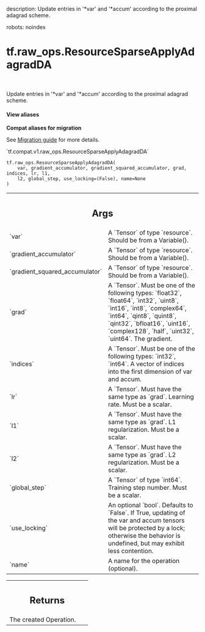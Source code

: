 description: Update entries in '*var' and '*accum' according to the proximal adagrad scheme.

robots: noindex

# tf.raw_ops.ResourceSparseApplyAdagradDA

<!-- Insert buttons and diff -->

<table class="tfo-notebook-buttons tfo-api nocontent" align="left">

</table>



Update entries in '*var' and '*accum' according to the proximal adagrad scheme.

<section class="expandable">
  <h4 class="showalways">View aliases</h4>
  <p>
<b>Compat aliases for migration</b>
<p>See
<a href="https://www.tensorflow.org/guide/migrate">Migration guide</a> for
more details.</p>
<p>`tf.compat.v1.raw_ops.ResourceSparseApplyAdagradDA`</p>
</p>
</section>

<pre class="devsite-click-to-copy prettyprint lang-py tfo-signature-link">
<code>tf.raw_ops.ResourceSparseApplyAdagradDA(
    var, gradient_accumulator, gradient_squared_accumulator, grad, indices, lr, l1,
    l2, global_step, use_locking=(False), name=None
)
</code></pre>



<!-- Placeholder for "Used in" -->


<!-- Tabular view -->
 <table class="responsive fixed orange">
<colgroup><col width="214px"><col></colgroup>
<tr><th colspan="2"><h2 class="add-link">Args</h2></th></tr>

<tr>
<td>
`var`
</td>
<td>
A `Tensor` of type `resource`. Should be from a Variable().
</td>
</tr><tr>
<td>
`gradient_accumulator`
</td>
<td>
A `Tensor` of type `resource`.
Should be from a Variable().
</td>
</tr><tr>
<td>
`gradient_squared_accumulator`
</td>
<td>
A `Tensor` of type `resource`.
Should be from a Variable().
</td>
</tr><tr>
<td>
`grad`
</td>
<td>
A `Tensor`. Must be one of the following types: `float32`, `float64`, `int32`, `uint8`, `int16`, `int8`, `complex64`, `int64`, `qint8`, `quint8`, `qint32`, `bfloat16`, `uint16`, `complex128`, `half`, `uint32`, `uint64`.
The gradient.
</td>
</tr><tr>
<td>
`indices`
</td>
<td>
A `Tensor`. Must be one of the following types: `int32`, `int64`.
A vector of indices into the first dimension of var and accum.
</td>
</tr><tr>
<td>
`lr`
</td>
<td>
A `Tensor`. Must have the same type as `grad`.
Learning rate. Must be a scalar.
</td>
</tr><tr>
<td>
`l1`
</td>
<td>
A `Tensor`. Must have the same type as `grad`.
L1 regularization. Must be a scalar.
</td>
</tr><tr>
<td>
`l2`
</td>
<td>
A `Tensor`. Must have the same type as `grad`.
L2 regularization. Must be a scalar.
</td>
</tr><tr>
<td>
`global_step`
</td>
<td>
A `Tensor` of type `int64`.
Training step number. Must be a scalar.
</td>
</tr><tr>
<td>
`use_locking`
</td>
<td>
An optional `bool`. Defaults to `False`.
If True, updating of the var and accum tensors will be protected by
a lock; otherwise the behavior is undefined, but may exhibit less contention.
</td>
</tr><tr>
<td>
`name`
</td>
<td>
A name for the operation (optional).
</td>
</tr>
</table>



<!-- Tabular view -->
 <table class="responsive fixed orange">
<colgroup><col width="214px"><col></colgroup>
<tr><th colspan="2"><h2 class="add-link">Returns</h2></th></tr>
<tr class="alt">
<td colspan="2">
The created Operation.
</td>
</tr>

</table>

